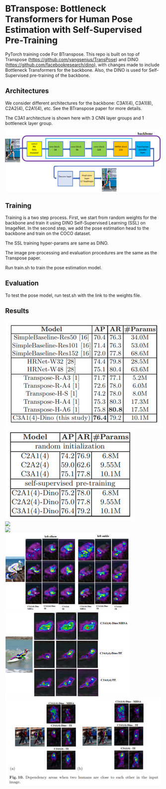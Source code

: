 **BTranspose**: Bottleneck Transformers for Human Pose Estimation with Self-Supervised Pre-Training
========

PyTorch training code For BTranspose. This repo is built on top of Transpose (https://github.com/yangsenius/TransPose) and DINO (https://github.com/facebookresearch/dino), with changes made to include Bottleneck Transformers for the backbone. Also, the DINO is used for Self-Supervised pre-training of the backbone.

## Architectures

We consider different architectures for the backbone: C3A1(4), C3A1(8), C2A2(4), C2A1(4), etc. See the BTranspose paper for more details.

The C3A1 architecture is shown here with 3 CNN layer groups and 1 bottleneck layer group.

<img src="figs/BTranspose_architecture.png">

## Training

Training is a two step process. First, we start from random weights for the backbone and train it using DINO Self-Supervised Learning (SSL) on ImageNet. 
In the second step, we add the pose estimation head to the backbone and train on the COCO dataset. 

The SSL training hyper-params are same as DINO.

The image pre-processing and evaluation procedures are the same as the Transpose paper.

Run train.sh to train the pose estimation model.


## Evaluation

To test the pose model, run test.sh with the link to the weights file.

## Results

<img src="figs/Table1.png">
<img src="figs/Table2.png">

<div class="row">
  <div class="column">
    <img src="horserider.png">
  </div>
  <div class="column">
    <img src="surfer.png">
  </div>
</div>


<img src="figs/horserider.png" width=400>
<img src="figs/surfer.png" width=400>

<img src="figs/dependency_areas2.png" width=500>
